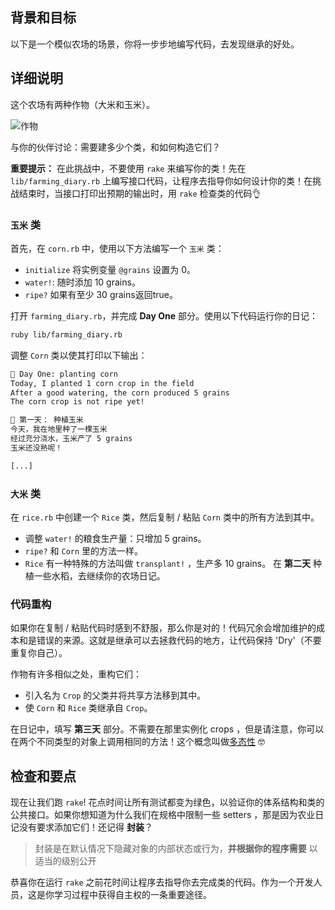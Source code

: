 ## 背景和目标

以下是一个模似农场的场景，你将一步步地编写代码，去发现继承的好处。


## 详细说明

这个农场有两种作物（大米和玉米）。

![作物](https://raw.githubusercontent.com/lewagon/fullstack-images/master/ruby/farming-diary/crops.svg?sanitize=true)

与你的伙伴讨论：需要建多少个类，和如何构造它们？

**重要提示：** 在此挑战中，不要使用 `rake` 来编写你的类！先在 `lib/farming_diary.rb` 上编写接口代码，让程序去指导你如何设计你的类！在挑战结束时，当接口打印出预期的输出时，用 `rake` 检查类的代码👌

### `玉米` 类
首先，在 `corn.rb` 中，使用以下方法编写一个 `玉米` 类：
- `initialize` 将实例变量 `@grains` 设置为 0。
- `water!`: 随时添加 10 grains。
- `ripe?` 如果有至少 30 grains返回true。

打开​​ `farming_diary.rb`，并完成 **Day One** 部分。使用以下代码运行你的日记：

```bash
ruby lib/farming_diary.rb
```

调整 `Corn` 类以使其打印以下输出：

```bash
📝 Day One: planting corn
Today, I planted 1 corn crop in the field
After a good watering, the corn produced 5 grains
The corn crop is not ripe yet!

📝 第一天： 种植玉米
今天，我在地里种了一棵玉米
经过充分浇水，玉米产了 5 grains
玉米还没熟呢！

[...]
```

### `大米` 类

在 `rice.rb` 中创建一个 `Rice` 类，然后复制 / 粘贴 `Corn` 类中的所有方法到其中。
- 调整 `water!` 的粮食生产量：只增加 5 grains。
- `ripe?` 和 `Corn` 里的方法一样。
- `Rice` 有一种特殊的方法叫做 `transplant!` ，生产多 10 grains。
在 **第二天** 种植一些水稻，去继续你的农场日记。

### 代码重构
如果你在复制 / 粘贴代码时感到不舒服，那么你是对的！代码冗余会增加维护的成本和是错误的来源。这就是继承可以去拯救代码的地方，让代码保持 'Dry'（不要重复你自己）。

作物有许多相似之处，重构它们：
- 引入名为 `Crop` 的父类并将共享方法移到其中。
- 使 `Corn` 和 `Rice` 类继承自 `Crop`。

在日记中，填写 **第三天** 部分。不需要在那里实例化 crops ，但是请注意，你可以在两个不同类型的对象上调用相同的方法！这个概念叫做[多态性](https://thoughtbot.com/blog/back-to-basics-polymorphism-and-ruby) 🤓

## 检查和要点
现在让我们跑 `rake`! 花点时间让所有测试都变为绿色，以验证你的体系结构和类的公共接口。如果你想知道为什么我们在规格中限制一些 setters ，那是因为农业日记没有要求添加它们！还记得 **封装**？


> 封装是在默认情况下隐藏对象的内部状态或行为，**并根据你的程序需要** 以适当的级别公开

恭喜你在运行 `rake` 之前花时间让程序去指导你去完成类的代码。作为一个开发人员，这是你学习过程中获得自主权的一条重要途径。
